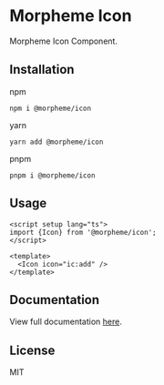 # Morpheme Icon

Morpheme Icon Component.

## Installation

npm

```
npm i @morpheme/icon
```

yarn

```
yarn add @morpheme/icon
```

pnpm

```
pnpm i @morpheme/icon
```

## Usage

```vue
<script setup lang="ts">
import {Icon} from '@morpheme/icon';
</script>

<template>
  <Icon icon="ic:add" />
</template>
```

## Documentation

View full documentation [here](https://gits-ui.web.app/?path=/story/components-icon--default).

## License

MIT
